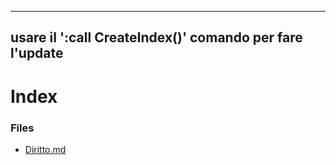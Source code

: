 
---
usare il ':call CreateIndex()' comando per fare l'update 
---

# Index

### Files

- [Diritto.md](Diritto.md)

